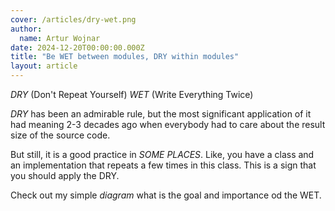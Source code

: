 ```yaml
---
cover: /articles/dry-wet.png
author:
  name: Artur Wojnar
date: 2024-12-20T00:00:00.000Z
title: "Be WET between modules, DRY within modules"
layout: article
---
```


_DRY_ (Don't Repeat Yourself)
_WET_ (Write Everything Twice)

_DRY_ has been an admirable rule, but the most significant application of it had meaning 2-3 decades ago when everybody had to care about the result size of the source code.

But still, it is a good practice in _SOME PLACES_. Like, you have a class and an implementation that repeats a few times in this class. This is a sign that you should apply the DRY.

Check out my simple _diagram_ what is the goal and importance od the WET.

<img class="article-image" src="/articles/dry-wet.png" alt>